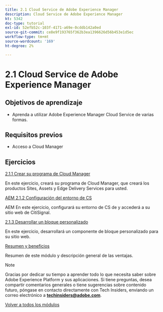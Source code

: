 ```yaml
---
title: 2.1 Cloud Service de Adobe Experience Manager
description: Cloud Service de Adobe Experience Manager
kt: 5342
doc-type: tutorial
exl-id: 52efb52c-103f-4171-a69e-0cddb142a0ed
source-git-commit: ce8e9f193765f362b3ea1396626d56b453e1d5ec
workflow-type: tm+mt
source-wordcount: '169'
ht-degree: 2%

---
```


# 2.1 Cloud Service de Adobe Experience Manager

## Objetivos de aprendizaje

- Aprenda a utilizar Adobe Experience Manager Cloud Service de varias formas.

## Requisitos previos

- Acceso a Cloud Manager

## Ejercicios

[2.1.1 Crear su programa de Cloud Manager](./ex1.md)

En este ejercicio, creará su programa de Cloud Manager, que creará los productos Sites, Assets y Edge Delivery Services para usted.

[AEM 2.1.2 Configuración del entorno de CS](./ex2.md)

AEM En este ejercicio, configurará su entorno de CS de y accederá a su sitio web de CitiSignal.

[2.1.3 Desarrollar un bloque personalizado](./ex3.md)

En este ejercicio, desarrollará un componente de bloque personalizado para su sitio web.

[Resumen y beneficios](./summary.md)

Resumen de este módulo y descripción general de las ventajas.

>[!NOTE]
>
>Gracias por dedicar su tiempo a aprender todo lo que necesita saber sobre Adobe Experience Platform y sus aplicaciones. Si tiene preguntas, desea compartir comentarios generales o tiene sugerencias sobre contenido futuro, póngase en contacto directamente con Tech Insiders, enviando un correo electrónico a **techinsiders@adobe.com**.

[Volver a todos los módulos](../../../overview.md)
